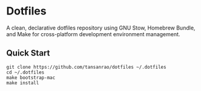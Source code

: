 # Dotfiles
A clean, declarative dotfiles repository using GNU Stow, Homebrew Bundle, and Make for cross-platform development environment management.

## Quick Start
```
git clone https://github.com/tansanrao/dotfiles ~/.dotfiles
cd ~/.dotfiles
make bootstrap-mac
make install
```


